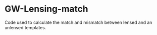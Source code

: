 # GW-Lensing-match
Code used to calculate the match and mismatch between lensed and an unlensed templates.
